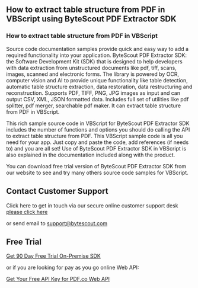 ## How to extract table structure from PDF in VBScript using ByteScout PDF Extractor SDK

### How to extract table structure from PDF in VBScript

Source code documentation samples provide quick and easy way to add a required functionality into your application. ByteScout PDF Extractor SDK: the Software Development Kit (SDK) that is designed to help developers with data extraction from unstructured documents like pdf, tiff, scans, images, scanned and electronic forms. The library is powered by OCR, computer vision and AI to provide unique functionality like table detection, automatic table structure extraction, data restoration, data restructuring and reconstruction. Supports PDF, TIFF, PNG, JPG images as input and can output CSV, XML, JSON formatted data. Includes full set of utilities like pdf splitter, pdf merger, searchable pdf maker. It can extract table structure from PDF in VBScript.

This rich sample source code in VBScript for ByteScout PDF Extractor SDK includes the number of functions and options you should do calling the API to extract table structure from PDF. This VBScript sample code is all you need for your app. Just copy and paste the code, add references (if needs to) and you are all set! Use of ByteScout PDF Extractor SDK in VBScript is also explained in the documentation included along with the product.

You can download free trial version of ByteScout PDF Extractor SDK from our website to see and try many others source code samples for VBScript.

## Contact Customer Support

Click here to get in touch via our secure online customer support desk [please click here](https://bytescout.zendesk.com/hc/en-us/requests/new?subject=ByteScout%20PDF%20Extractor%20SDK%20Question)

or send email to [support@bytescout.com](mailto:support@bytescout.com?subject=ByteScout%20PDF%20Extractor%20SDK%20Question) 

## Free Trial

[Get 90 Day Free Trial On-Premise SDK](https://bytescout.com/download/web-installer?utm_source=github-readme)

or if you are looking for pay as you go online Web API:

[Get Your Free API Key for PDF.co Web API](https://pdf.co/documentation/api?utm_source=github-readme)